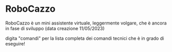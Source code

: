 # RoboCazzo
RoboCazzo è un mini assistente virtuale, leggermente volgare, che è ancora in fase di sviluppo (data creazione 11/05/2023)

digita "comandi" per la lista completa dei comandi tecnici che è in grado di eseguire!
